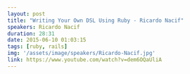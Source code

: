 ```yaml
---
layout: post
title: "Writing Your Own DSL Using Ruby - Ricardo Nacif"
speakers: Ricardo Nacif
duration: 28:31
date: 2015-06-10 01:03:15
tags: [ruby, rails]
img: '/assets/image/speakers/Ricardo-Nacif.jpg'
link: https://www.youtube.com/watch?v=dem6OQaUliA
---
```

